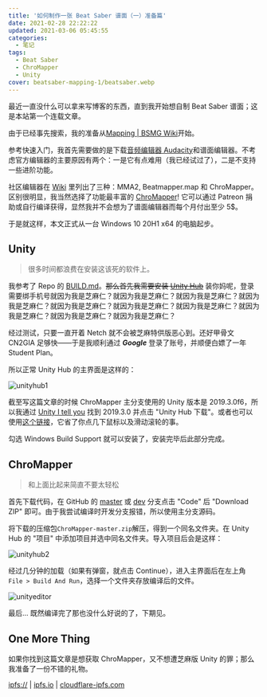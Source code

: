 ```yaml
---
title: '如何制作一张 Beat Saber 谱面（一）准备篇'
date: 2021-02-28 22:22:22
updated: 2021-03-06 05:45:55
categories:
  - 笔记
tags:
  - Beat Saber
  - ChroMapper
  - Unity
cover: beatsaber-mapping-1/beatsaber.webp
---
```


最近一直没什么可以拿来写博客的东西，直到我开始想自制 Beat Saber 谱面；这是本站第一个连载文章。<!-- more -->

由于已经事先搜索，我的准备从[Mapping | BSMG Wiki](https://bsmg.wiki/mapping/)开始。

参考快速入门，我首先需要做的是下载[音频编辑器 Audacity](https://www.audacityteam.org/)和谱面编辑器。不考虑官方编辑器的主要原因有两个：一是它有点难用（我已经试过了），二是不支持一些进阶功能。

社区编辑器在 [Wiki](https://bsmg.wiki/mapping/#community-editors) 里列出了三种：MMA2, Beatmapper.map 和 ChroMapper。区别很明显，我当然选择了功能最丰富的 [ChroMapper](https://github.com/Caeden117/ChroMapper)! 它可以通过 Patreon 捐助或自行编译获得，显然我并不会想为了谱面编辑器而每个月付出至少 5$。

于是就这样，本文正式从一台 Windows 10 20H1 x64 的电脑起步。

## Unity

> 很多时间都浪费在安装这该死的软件上。

我参考了 Repo 的 [BUILD.md](https://github.com/Caeden117/ChroMapper/blob/dev/BUILD.md)。~~那么首先我需要安装 [Unity Hub](https://unity3d.com/get-unity/download)~~ 装你妈呢，登录需要绑手机号就因为我是芝麻仁？就因为我是芝麻仁？就因为我是芝麻仁？就因为我是芝麻仁？就因为我是芝麻仁？就因为我是芝麻仁？就因为我是芝麻仁？就因为我是芝麻仁？就因为我是芝麻仁？就因为我是芝麻仁？

经过测试，只要一直开着 Netch 就不会被芝麻特供版恶心到。还好甲骨文 CN2GIA 足够快——于是我顺利通过 **_Google_** 登录了账号，并顺便白嫖了一年 Student Plan。

所以正常 Unity Hub 的主界面是这样的：

![unityhub1](beatsaber-mapping-1/unityhub1.webp)

截至写这篇文章的时候 ChroMapper 主分支使用的 Unity 版本是 2019.3.0f6，所以我通过 [Unity I tell you](https://unityitellyou.github.io/DownloadInfos/2019.x.json/Unity%202019.x) 找到 2019.3.0 并点击 "Unity Hub 下载"。或者也可以使用[这个链接](unityhub://2019.3.0f6/27ab2135bccf)，它省了你点几下鼠标以及滑动滚轮的事。

勾选 Windows Build Support 就可以安装了，安装完毕后此部分完成。

## ChroMapper

> 和上面比起来简直不要太轻松

首先下载代码，在 GitHub 的 [master](https://github.com/Caeden117/ChroMapper/tree/master) 或 [dev](https://github.com/Caeden117/ChroMapper/tree/dev) 分支点击 "Code" 后 "Download ZIP" 即可。由于我尝试编译时开发分支报错，所以使用主分支源码。

将下载的压缩包`ChroMapper-master.zip`解压，得到一个同名文件夹。在 Unity Hub 的 "项目" 中添加项目并选中同名文件夹。导入项目后会是这样：

![unityhub2](beatsaber-mapping-1/unityhub2.webp)

经过几分钟的加载（如果有弹窗，就点击 Continue），进入主界面后在左上角 `File > Build And Run`，选择一个文件夹存放编译后的文件。

![unityeditor](beatsaber-mapping-1/unityeditor.webp)

最后... 既然编译完了那也没什么好说的了，下期见。

## One More Thing

如果你找到这篇文章是想获取 ChroMapper，又不想遭芝麻版 Unity 的罪；那么我准备了一份不错的礼物。

[ipfs://](ipfs://QmZy86M8fB9izJPASdGdTeQdroeGwrjkaguQRkHUTg5VKF?filename=ChroMapper.7z) | [ipfs.io](https://ipfs.io/ipfs/QmZy86M8fB9izJPASdGdTeQdroeGwrjkaguQRkHUTg5VKF?filename=ChroMapper.7z) | [cloudflare-ipfs.com](https://cloudflare-ipfs.com/ipfs/QmZy86M8fB9izJPASdGdTeQdroeGwrjkaguQRkHUTg5VKF?filename=ChroMapper.7z)
